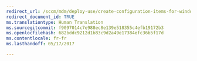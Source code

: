 ```yaml
---
redirect_url: /sccm/mdm/deploy-use/create-configuration-items-for-windows-8.1-and-windows-10-devices-managed-without-the-client
redirect_document_id: TRUE
ms.translationtype: Human Translation
ms.sourcegitcommit: f9097014c7e988ec8e139e518355c4efb19172b3
ms.openlocfilehash: 682bddc9212d1b83c9d2a49e17384efc36b5f17d
ms.contentlocale: fr-fr
ms.lasthandoff: 05/17/2017

---
```


